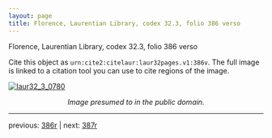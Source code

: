```yaml
---
layout: page
title: Florence, Laurentian Library, codex 32.3, folio 386 verso
---
```


Florence, Laurentian Library, codex 32.3, folio 386 verso

Cite this object as `urn:cite2:citelaur:laur32pages.v1:386v`.  The full image is linked to a citation tool you can use to cite regions of the image.

[![laur32_3_0780](http://www.homermultitext.org/iipsrv?IIIF=/project/homer/pyramidal/deepzoom/citelaur/laur32imgs/v1/laur32_3_0780.tif/full/800,/0/default.jpg)](http://www.homermultitext.org/ict2/?urn=urn:cite2:citelaur:laur32imgs.v1:laur32_3_0780) 

<p style="text-align: center; font-style: italic;">Image presumed to in the public domain.</p>

---

previous: [386r](../386r/) | next: [387r](../387r/)